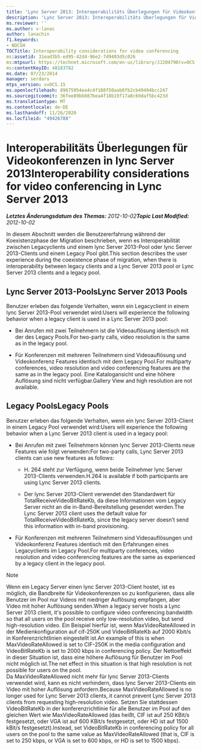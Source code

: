 ```yaml
---
title: 'Lync Server 2013: Interoperabilitäts Überlegungen für Videokonferenzen'
description: 'Lync Server 2013: Interoperabilitäts Überlegungen für Videokonferenzen.'
ms.reviewer: ''
ms.author: v-lanac
author: lanachin
f1.keywords:
- NOCSH
TOCTitle: Interoperability considerations for video conferencing
ms:assetid: 31ead3b5-ed95-42d4-96e2-7d9403d5c026
ms:mtpsurl: https://technet.microsoft.com/en-us/library/JJ204790(v=OCS.15)
ms:contentKeyID: 48183782
ms.date: 07/23/2014
manager: serdars
mtps_version: v=OCS.15
ms.openlocfilehash: 89675954ea4c4f188f50aab8fb2cb49494bcc247
ms.sourcegitcommit: 36fee89bb887bea4f18b19f17a8c69daf5bc423d
ms.translationtype: MT
ms.contentlocale: de-DE
ms.lasthandoff: 11/26/2020
ms.locfileid: "49426788"
---
```

# <a name="interoperability-considerations-for-video-conferencing-in-lync-server-2013"></a><span data-ttu-id="2a0f8-103">Interoperabilitäts Überlegungen für Videokonferenzen in lync Server 2013</span><span class="sxs-lookup"><span data-stu-id="2a0f8-103">Interoperability considerations for video conferencing in Lync Server 2013</span></span>

<div data-xmlns="http://www.w3.org/1999/xhtml">

<div class="topic" data-xmlns="http://www.w3.org/1999/xhtml" data-msxsl="urn:schemas-microsoft-com:xslt" data-cs="https://msdn.microsoft.com/">

<div data-asp="https://msdn2.microsoft.com/asp">



</div>

<div id="mainSection">

<div id="mainBody"><span data-ttu-id="2a0f8-104">

<span> </span></span><span class="sxs-lookup"><span data-stu-id="2a0f8-104">

<span> </span></span></span>

<span data-ttu-id="2a0f8-105">_**Letztes Änderungsdatum des Themas:** 2012-10-02_</span><span class="sxs-lookup"><span data-stu-id="2a0f8-105">_**Topic Last Modified:** 2012-10-02_</span></span>

<span data-ttu-id="2a0f8-106">In diesem Abschnitt werden die Benutzererfahrung während der Koexistenzphase der Migration beschrieben, wenn es Interoperabilität zwischen Legacyclients und einem lync Server 2013-Pool oder lync Server 2013-Clients und einem Legacy Pool gibt.</span><span class="sxs-lookup"><span data-stu-id="2a0f8-106">This section describes the user experience during the coexistence phase of migration, when there is interoperability between legacy clients and a Lync Server 2013 pool or Lync Server 2013 clients and a legacy pool.</span></span>

<div>

## <a name="lync-server-2013-pools"></a><span data-ttu-id="2a0f8-107">Lync Server 2013-Pools</span><span class="sxs-lookup"><span data-stu-id="2a0f8-107">Lync Server 2013 Pools</span></span>

<span data-ttu-id="2a0f8-108">Benutzer erleben das folgende Verhalten, wenn ein Legacyclient in einem lync Server 2013-Pool verwendet wird:</span><span class="sxs-lookup"><span data-stu-id="2a0f8-108">Users will experience the following behavior when a legacy client is used in a Lync Server 2013 pool:</span></span>

  - <span data-ttu-id="2a0f8-109">Bei Anrufen mit zwei Teilnehmern ist die Videoauflösung identisch mit der des Legacy Pools.</span><span class="sxs-lookup"><span data-stu-id="2a0f8-109">For two-party calls, video resolution is the same as in the legacy pool.</span></span>

  - <span data-ttu-id="2a0f8-110">Für Konferenzen mit mehreren Teilnehmern sind Videoauflösung und Videokonferenz Features identisch mit dem Legacy Pool.</span><span class="sxs-lookup"><span data-stu-id="2a0f8-110">For multiparty conferences, video resolution and video conferencing features are the same as in the legacy pool.</span></span> <span data-ttu-id="2a0f8-111">Eine Katalogansicht und eine höhere Auflösung sind nicht verfügbar.</span><span class="sxs-lookup"><span data-stu-id="2a0f8-111">Gallery View and high resolution are not available.</span></span>

</div>

<div>

## <a name="legacy-pools"></a><span data-ttu-id="2a0f8-112">Legacy Pools</span><span class="sxs-lookup"><span data-stu-id="2a0f8-112">Legacy Pools</span></span>

<span data-ttu-id="2a0f8-113">Benutzer erleben das folgende Verhalten, wenn ein lync Server 2013-Client in einem Legacy Pool verwendet wird:</span><span class="sxs-lookup"><span data-stu-id="2a0f8-113">Users will experience the following behavior when a Lync Server 2013 client is used in a legacy pool:</span></span>

  - <span data-ttu-id="2a0f8-114">Bei Anrufen mit zwei Teilnehmern können lync Server 2013-Clients neue Features wie folgt verwenden:</span><span class="sxs-lookup"><span data-stu-id="2a0f8-114">For two-party calls, Lync Server 2013 clients can use new features as follows:</span></span>
    
      - <span data-ttu-id="2a0f8-115">H. 264 steht zur Verfügung, wenn beide Teilnehmer lync Server 2013-Clients verwenden.</span><span class="sxs-lookup"><span data-stu-id="2a0f8-115">H.264 is available if both participants are using Lync Server 2013 clients.</span></span>
    
      - <span data-ttu-id="2a0f8-116">Der lync Server 2013-Client verwendet den Standardwert für TotalReceiveVideoBitRateKb, da diese Informationen vom Legacy Server nicht an die in-Band-Bereitstellung gesendet werden.</span><span class="sxs-lookup"><span data-stu-id="2a0f8-116">The Lync Server 2013 client uses the default value for TotalReceiveVideoBitRateKb, since the legacy server doesn’t send this information with in-band provisioning.</span></span>

  - <span data-ttu-id="2a0f8-117">Für Konferenzen mit mehreren Teilnehmern sind Videoauflösungen und Videokonferenz Features identisch mit den Erfahrungen eines Legacyclients im Legacy Pool.</span><span class="sxs-lookup"><span data-stu-id="2a0f8-117">For multiparty conferences, video resolution and video conferencing features are the same as experienced by a legacy client in the legacy pool.</span></span>

<div>


> [!NOTE]  
> <span data-ttu-id="2a0f8-118">Wenn ein Legacy Server einen lync Server 2013-Client hostet, ist es möglich, die Bandbreite für Videokonferenzen so zu konfigurieren, dass alle Benutzer im Pool nur Videos mit niedriger Auflösung empfangen, aber Video mit hoher Auflösung senden.</span><span class="sxs-lookup"><span data-stu-id="2a0f8-118">When a legacy server hosts a Lync Server 2013 client, it's possible to configure video conferencing bandwidth so that all users on the pool receive only low-resolution video, but send high-resolution video.</span></span> <span data-ttu-id="2a0f8-119">Ein Beispiel hierfür ist, wenn MaxVideoRateAllowed in der Medienkonfiguration auf cif-250K und VideoBitRateKb auf 2000 Kbit/s in Konferenzrichtlinien eingestellt ist.</span><span class="sxs-lookup"><span data-stu-id="2a0f8-119">An example of this is when MaxVideoRateAllowed is set to CIF-250K in the media configuration and VideoBitRateKb is set to 2000 kbps in conferencing policy.</span></span> <span data-ttu-id="2a0f8-120">Der Nettoeffekt in dieser Situation ist, dass eine höhere Auflösung für Benutzer im Pool nicht möglich ist.</span><span class="sxs-lookup"><span data-stu-id="2a0f8-120">The net effect in this situation is that high resolution is not possible for users on the pool.</span></span><BR><span data-ttu-id="2a0f8-121">Da MaxVideoRateAllowed nicht mehr für lync Server 2013-Clients verwendet wird, kann es nicht verhindern, dass lync Server 2013-Clients ein Video mit hoher Auflösung anfordern.</span><span class="sxs-lookup"><span data-stu-id="2a0f8-121">Because MaxVideoRateAllowed is no longer used for Lync Server 2013 clients, it cannot prevent Lync Server 2013 clients from requesting high-resolution video.</span></span> <span data-ttu-id="2a0f8-122">Setzen Sie stattdessen VideoBitRateKb in der konferenzrichtlinie für alle Benutzer im Pool auf den gleichen Wert wie MaxVideoRateAllowed (das heißt, CIF ist auf 250 KBit/s festgesetzt, oder VGA ist auf 600 KBit/s festgesetzt, oder HD ist auf 1500 kBit/s festgesetzt).</span><span class="sxs-lookup"><span data-stu-id="2a0f8-122">Instead, set VideoBitRateKb in conferencing policy for all users on the pool to the same value as MaxVideoRateAllowed (that is, CIF is set to 250 kbps, or VGA is set to 600 kbps, or HD is set to 1500 kbps).</span></span>



<span data-ttu-id="2a0f8-123"></div>

</div>

</div>

<span> </span>

</div>

</div>

</span><span class="sxs-lookup"><span data-stu-id="2a0f8-123"></div>

</div>

</div>

<span> </span>

</div>

</div>

</span></span></div>

